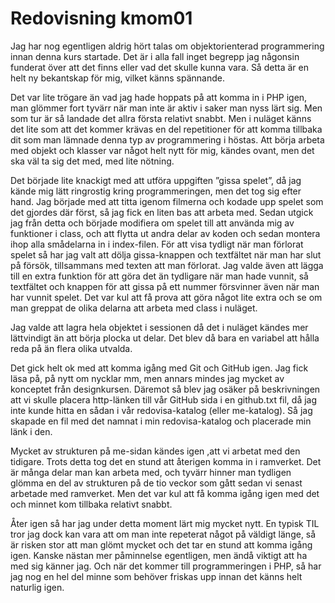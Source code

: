 ---
---
Redovisning kmom01
=========================

Jag har nog egentligen aldrig hört talas om objektorienterad programmering innan denna kurs startade. Det är i alla fall inget begrepp jag någonsin funderat över att det finns eller vad det skulle kunna vara. Så detta är en helt ny bekantskap för mig, vilket känns spännande.

Det var lite trögare än vad jag hade hoppats på att komma in i PHP igen, man glömmer fort tyvärr när man inte är aktiv i saker man nyss lärt sig. Men som tur är så landade det allra första relativt snabbt. Men i nuläget känns det lite som att det kommer krävas en del repetitioner för att komma tillbaka dit som man lämnade denna typ av programmering i höstas. Att börja arbeta med objekt och klasser var något helt nytt för mig, kändes ovant, men det ska väl ta sig det med, med lite nötning.

Det började lite knackigt med att utföra uppgiften ”gissa spelet”, då jag kände mig lätt ringrostig kring programmeringen, men det tog sig efter hand. Jag började med att titta igenom filmerna och kodade upp spelet som det gjordes där först, så jag fick en liten bas att arbeta med. Sedan utgick jag från detta och började modifiera om spelet till att använda mig av funktioner i class, och att flytta ut andra delar av koden och sedan montera ihop alla smådelarna in i index-filen. För att visa tydligt när man förlorat spelet så har jag valt att dölja gissa-knappen och textfältet när man har slut på försök, tillsammans med texten att man förlorat. Jag valde även att lägga till en extra funktion för att göra det än tydligare när man hade vunnit, så textfältet och knappen för att gissa på ett nummer försvinner även när man har vunnit spelet. Det var kul att få prova att göra något lite extra och se om man greppat de olika delarna att arbeta med class i nuläget.

Jag valde att lagra hela objektet i sessionen då det i nuläget kändes mer lättvindigt än att börja plocka ut delar. Det blev då bara en variabel att hålla reda på än flera olika utvalda.

Det gick helt ok med att komma igång med Git och GitHub igen. Jag fick läsa på, på nytt om nycklar mm, men annars mindes jag mycket av konceptet från designkursen. Däremot så blev jag osäker på beskrivningen att vi skulle placera http-länken till vår GitHub sida i en github.txt fil, då jag inte kunde hitta en sådan i vår redovisa-katalog (eller me-katalog). Så jag skapade en fil med det namnat i min redovisa-katalog och placerade min länk i den.

Mycket av strukturen på me-sidan kändes igen ,att vi arbetat med den tidigare. Trots detta tog det en stund att återigen komma in i ramverket. Det är många delar man kan arbeta med, och tyvärr hinner man tydligen glömma en del av strukturen på de tio veckor som gått sedan vi senast arbetade med ramverket. Men det var kul att få komma igång igen med det och minnet kom tillbaka relativt snabbt.

Åter igen så har jag under detta moment lärt mig mycket nytt. En typisk TIL tror jag dock kan vara att om man inte repeterat något på väldigt länge, så är risken stor att man glömt mycket och det tar en stund att komma igång igen. Kanske nästan mer påminnelse egentligen, men ändå viktigt att ha med sig känner jag. Och när det kommer till programmeringen i PHP, så har jag nog en hel del minne som behöver friskas upp innan det känns helt naturlig igen.
